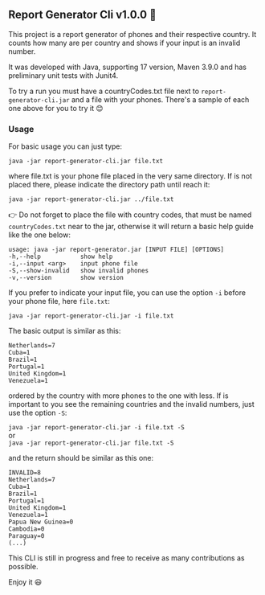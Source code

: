 ## Report Generator Cli v1.0.0 :page_with_curl:

This project is a report generator of phones and their respective 
country. It counts how many are per country and shows if your input 
is an invalid number.

It was developed with Java, supporting 17 version, Maven 3.9.0 and has 
preliminary unit tests with Junit4.

To try a run you must have a countryCodes.txt file next to `report-generator-cli.jar` and a file with your phones. There's a sample of each one above for you to try it :blush:

### Usage

For basic usage you can just type:

`java -jar report-generator-cli.jar file.txt`

where file.txt is your phone file placed in the very same directory. If is not placed there, please
indicate the directory path until reach it:

`java -jar report-generator-cli.jar ../file.txt`

:point_right: Do not forget to place the file with country codes, that must be named `countryCodes.txt` near to the jar, otherwise it will return a basic help guide like the one below:

    usage: java -jar report-generator.jar [INPUT FILE] [OPTIONS]
    -h,--help           show help
    -i,--input <arg>    input phone file
    -S,--show-invalid   show invalid phones
    -v,--version        show version

If you prefer to indicate your input file, you can use the option `-i` before your phone file, here `file.txt`:

`java -jar report-generator-cli.jar -i file.txt`

The basic output is similar as this: 
    
    Netherlands=7
    Cuba=1
    Brazil=1
    Portugal=1
    United Kingdom=1
    Venezuela=1

ordered by the country with more phones to the one with less. If is important to you see the remaining countries and the invalid numbers, just use the option `-S`:

`java -jar report-generator-cli.jar -i file.txt -S`   
or  
`java -jar report-generator-cli.jar file.txt -S`  

and the return should be similar as this one:

    INVALID=8
    Netherlands=7
    Cuba=1
    Brazil=1
    Portugal=1
    United Kingdom=1
    Venezuela=1
    Papua New Guinea=0
    Cambodia=0
    Paraguay=0
    (...)

This CLI is still in progress and free to receive as many contributions as possible. 

Enjoy it :smiley:

